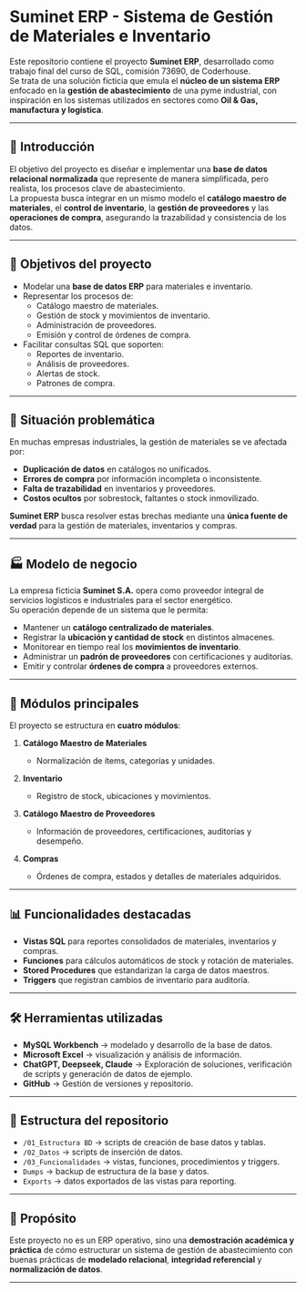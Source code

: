 # Suminet ERP - Sistema de Gestión de Materiales e Inventario

Este repositorio contiene el proyecto **Suminet ERP**, desarrollado como trabajo final del curso de SQL, comisión 73690, de Coderhouse.  
Se trata de una solución ficticia que emula el **núcleo de un sistema ERP** enfocado en la **gestión de abastecimiento** de una pyme industrial, con inspiración en los sistemas utilizados en sectores como **Oil & Gas, manufactura y logística**.

---

## 📌 Introducción

El objetivo del proyecto es diseñar e implementar una **base de datos relacional normalizada** que represente de manera simplificada, pero realista, los procesos clave de abastecimiento.  
La propuesta busca integrar en un mismo modelo el **catálogo maestro de materiales**, el **control de inventario**, la **gestión de proveedores** y las **operaciones de compra**, asegurando la trazabilidad y consistencia de los datos.

---

## 🎯 Objetivos del proyecto

- Modelar una **base de datos ERP** para materiales e inventario.  
- Representar los procesos de:
  - Catálogo maestro de materiales.  
  - Gestión de stock y movimientos de inventario.  
  - Administración de proveedores.  
  - Emisión y control de órdenes de compra.  
- Facilitar consultas SQL que soporten:
  - Reportes de inventario.  
  - Análisis de proveedores.  
  - Alertas de stock.  
  - Patrones de compra.  

---

## 🚩 Situación problemática

En muchas empresas industriales, la gestión de materiales se ve afectada por:
- **Duplicación de datos** en catálogos no unificados.  
- **Errores de compra** por información incompleta o inconsistente.  
- **Falta de trazabilidad** en inventarios y proveedores.  
- **Costos ocultos** por sobrestock, faltantes o stock inmovilizado.  

**Suminet ERP** busca resolver estas brechas mediante una **única fuente de verdad** para la gestión de materiales, inventarios y compras.

---

## 🏭 Modelo de negocio

La empresa ficticia **Suminet S.A.** opera como proveedor integral de servicios logísticos e industriales para el sector energético.  
Su operación depende de un sistema que le permita:

- Mantener un **catálogo centralizado de materiales**.  
- Registrar la **ubicación y cantidad de stock** en distintos almacenes.  
- Monitorear en tiempo real los **movimientos de inventario**.  
- Administrar un **padrón de proveedores** con certificaciones y auditorías.  
- Emitir y controlar **órdenes de compra** a proveedores externos.  

---

## 🧩 Módulos principales

El proyecto se estructura en **cuatro módulos**:

1. **Catálogo Maestro de Materiales**  
   - Normalización de ítems, categorías y unidades.  

2. **Inventario**  
   - Registro de stock, ubicaciones y movimientos.  

3. **Catálogo Maestro de Proveedores**  
   - Información de proveedores, certificaciones, auditorías y desempeño.  

4. **Compras**  
   - Órdenes de compra, estados y detalles de materiales adquiridos.  

---

## 📊 Funcionalidades destacadas

- **Vistas SQL** para reportes consolidados de materiales, inventarios y compras.  
- **Funciones** para cálculos automáticos de stock y rotación de materiales.  
- **Stored Procedures** que estandarizan la carga de datos maestros.  
- **Triggers** que registran cambios de inventario para auditoría.  

---

## 🛠️ Herramientas utilizadas

- **MySQL Workbench** → modelado y desarrollo de la base de datos.  
- **Microsoft Excel** → visualización y análisis de información.  
- **ChatGPT, Deepseek, Claude** → Exploración de soluciones, verificación de scripts y generación de datos de ejemplo.  
- **GitHub** → Gestión de versiones y repositorio.  


---

## 📂 Estructura del repositorio

- `/01_Estructura BD` → scripts de creación de base datos y tablas.
- `/02_Datos` → scripts de inserción de datos.  
- `/03_Funcionalidades` → vistas, funciones, procedimientos y triggers.   
- `Dumps` → backup de estructura de la base y datos.   
- `Exports` → datos exportados de las vistas para reporting.   

---

## 🚀 Propósito

Este proyecto no es un ERP operativo, sino una **demostración académica y práctica** de cómo estructurar un sistema de gestión de abastecimiento con buenas prácticas de **modelado relacional**, **integridad referencial** y **normalización de datos**.

---
